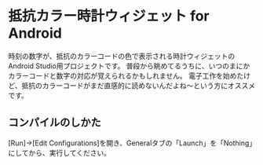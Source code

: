 # 抵抗カラー時計ウィジェット for Android

時刻の数字が、抵抗のカラーコードの色で表示される時計ウィジェットのAndroid Studio用プロジェクトです。
普段から眺めてるうちに、いつのまにかカラーコードと数字の対応が覚えられるかもしれません。
電子工作を始めたけど、抵抗のカラーコードがまだ直感的に読めないんだよね～という方にオススメです。

## コンパイルのしかた
[Run]->[Edit Configurations]を開き、Generalタブの「Launch」を「Nothing」にしてから、実行してください。